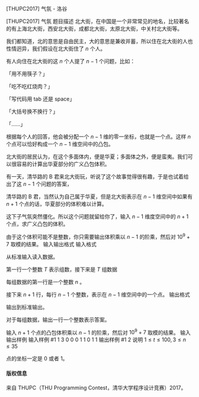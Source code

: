 



[THUPC2017] 气氛 - 洛谷














[THUPC2017] 气氛
题目描述
北大街，在中国是一个非常常见的地名，比较著名的有上海北大街，西安北大街，成都北大街，太原北大街，中关村北大街等。

我们都知道，北的意思是自由民主，大的意思是兼收并蓄，所以住在北大街的人也性情迥异，我们假设在北大街住了 $n$ 个人。

有人向住在北大街的这 $n$ 个人提了 $n-1$ 个问题，比如：

「用不用筷子？」

「吃不吃红烧肉？」

「写代码用 tab 还是 space」

「大括号换不换行？」

「……」

根据每个人的回答，他会被分配一个 $n-1$ 维的零一坐标，也就是一个点。这样 $n$ 个点可以恰好构成一个 $n-1$ 维空间中的凸包。

北大街的居民认为，在这个多面体内，便是华夏；多面体之外，便是蛮夷。我们可以很容易的计算出华夏部分的广义凸包体积。

有一天，清华路的 B 君来北大街玩，听说了这个故事觉得很有趣，于是也试着给出了这 $n-1$ 个问题的答案，

清华路的 B 君，当然认为自己属于华夏，但是北大街表示在 $n-1$ 维空间中如果有 $n+1$ 个点的话，华夏部分的体积难以计算。

这下子气氛突然僵化。所以这个问题就留给你了，输入 $n-1$ 维度空间中的 $n+1$ 个点，求广义凸包的体积。

由于这个体积可能不是整数，你只需要输出体积乘以 $n-1$ 的阶乘，然后对 $10^9+7$ 取模的结果。
输入输出格式
输入格式

从标准输入读入数据。

第一行一个整数 $T$ 表示组数，接下来是 $T$ 组数据

每组数据的第一行是一个整数 $n$ 。

接下来 $n+1$ 行，每行 $n-1$ 个整数，表示在 $n-1$ 维空间中的一个点。
输出格式

输出到标准输出。

对于每组数据，输出一行一个整数表示答案。

输入 $n+1$ 个点的凸包体积乘以 $n-1$ 的阶乘，然后对 $10^9+7$ 取模的结果。
输入输出样例
输入样例 #1
1
3
0 0
0 1
1 0
1 1
输出样例 #1
2
说明
$1\le t\le 100,3\le n\le35$

点的坐标一定是 $0$ 或者 $1$。
#### 版权信息
来自 THUPC（THU Programming Contest，清华大学程序设计竞赛）2017。







